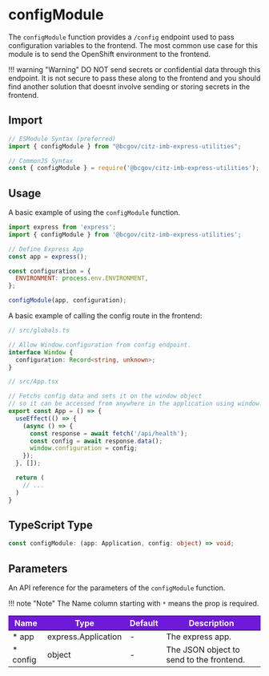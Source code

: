# configModule

The `configModule` function provides a `/config` endpoint used to pass configuration variables to the frontend. The most common use case for this module is to send the OpenShift environment to the frontend.

!!! warning "Warning"
DO NOT send secrets or confidential data through this endpoint. It is not secure to pass these along to the frontend and you should find another solution that doesnt involve sending or storing secrets in the frontend.

## Import

```JavaScript
// ESModule Syntax (preferred)
import { configModule } from "@bcgov/citz-imb-express-utilities";

// CommonJS Syntax
const { configModule } = require('@bcgov/citz-imb-express-utilities');
```

## Usage

A basic example of using the `configModule` function.

```JavaScript
import express from 'express';
import { configModule } from '@bcgov/citz-imb-express-utilities';

// Define Express App
const app = express();

const configuration = {
  ENVIRONMENT: process.env.ENVIRONMENT,
};

configModule(app, configuration);
```

A basic example of calling the config route in the frontend:

```TypeScript
// src/globals.ts

// Allow Window.configuration from config endpoint.
interface Window {
  configuration: Record<string, unknown>;
}
```

```TypeScript
// src/App.tsx

// Fetchs config data and sets it on the window object
// so it can be accessed from anywhere in the application using window.configuration.
export const App = () => {
  useEffect(() => {
    (async () => {
      const response = await fetch('/api/health');
      const config = await response.data();
      window.configuration = config;
    });
  }, []);

  return (
    // ...
  )
}
```

## TypeScript Type

<!-- The following code block is auto generated when types in the package change. -->
<!-- TYPE: configModule -->

```TypeScript
const configModule: (app: Application, config: object) => void;
```

## Parameters

An API reference for the parameters of the `configModule` function.

!!! note "Note"
The Name column starting with `*` means the prop is required.

<table>
  <!-- Table columns -->
  <thead>
    <tr>
      <th style="background: #6f19d9; color: white;">Name</th>
      <th style="background: #6f19d9; color: white;">Type</th>
      <th style="background: #6f19d9; color: white;">Default</th>
      <th style="background: #6f19d9; color: white;">Description</th>
    </tr>
  </thead>

  <!-- Table rows -->
  <tbody>
    <tr>
      <td>* app</td>
      <td>express.Application</td>
      <td>-</td>
      <td>The express app.</td>
    </tr>
    <tr>
      <td>* config</td>
      <td>object</td>
      <td>-</td>
      <td>The JSON object to send to the frontend.</td>
    </tr>
  </tbody>
</table>

<!-- Link References -->
